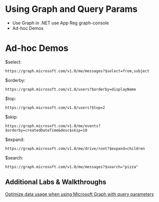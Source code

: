 # Using Graph and Query Params

-   Use Graph in .NET use App Reg graph-console
-   Ad-hoc Demos

# Ad-hoc Demos

$select:

```
https://graph.microsoft.com/v1.0/me/messages?$select=from,subject
```

$orderby:

```
https://graph.microsoft.com/v1.0/users?$orderby=displayName
```

$top:

```
https://graph.microsoft.com/v1.0/users?$top=2
```

$skip:

```
https://graph.microsoft.com/v1.0/me/events?$orderby=createdDateTime&desc$skip=10
```

$expand:

```
https://graph.microsoft.com/v1.0/me/drive/root?$expand=children
```

$search:

```
https://graph.microsoft.com/v1.0/me/messages?$search="pizza"
```

## Additional Labs & Walkthroughs

[Optimize data usage when using Microsoft Graph with query parameters](https://docs.microsoft.com/en-us/learn/modules/optimize-data-usage/?ns-enrollment-type=LearningPath&ns-enrollment-id=learn-m365.msgraph-associate)
